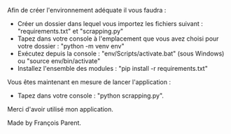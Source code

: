 Afin de créer l'environnement adéquate il vous faudra :
- Créer un dossier dans lequel vous importez les fichiers suivant : "requirements.txt" et "scrapping.py"
- Tapez dans votre console à l'emplacement que vous avez choisi pour votre dossier : "python -m venv env"
- Exécutez depuis la console : "env/Scripts/activate.bat" (sous Windows) ou "source env/bin/activate"
- Installez l'ensemble des modules : "pip install -r requirements.txt"

Vous êtes maintenant en mesure de lancer l'application :
- Tapez dans votre console : "python scrapping.py".

Merci d'avoir utilisé mon application.

Made by François Parent.